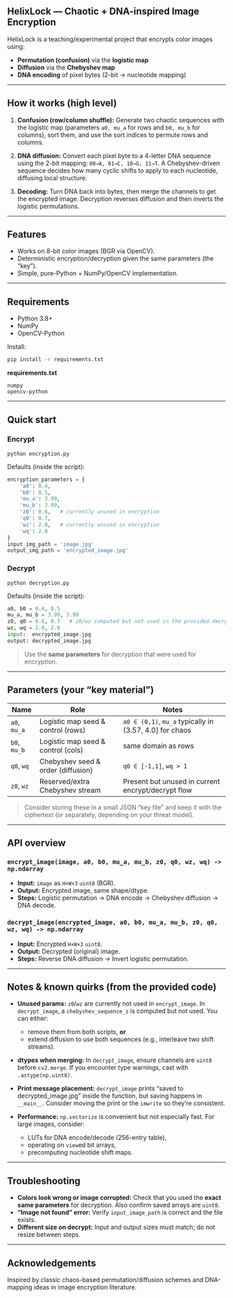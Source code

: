 ## HelixLock — Chaotic + DNA-inspired Image Encryption

HelixLock is a teaching/experimental project that encrypts color images using:

* **Permutation (confusion)** via the **logistic map**
* **Diffusion** via the **Chebyshev map**
* **DNA encoding** of pixel bytes (2-bit → nucleotide mapping)

---

## How it works (high level)

1. **Confusion (row/column shuffle):**
   Generate two chaotic sequences with the logistic map (parameters `a0, mu_a` for rows and `b0, mu_b` for columns), sort them, and use the sort indices to permute rows and columns.

2. **DNA diffusion:**
   Convert each pixel byte to a 4-letter DNA sequence using the 2-bit mapping:
   `00→A, 01→C, 10→G, 11→T`.
   A Chebyshev-driven sequence decides how many cyclic shifts to apply to each nucleotide, diffusing local structure.

3. **Decoding:**
   Turn DNA back into bytes, then merge the channels to get the encrypted image.
   Decryption reverses diffusion and then inverts the logistic permutations.

---

## Features

* Works on 8-bit color images (BGR via OpenCV).
* Deterministic encryption/decryption given the same parameters (the “key”).
* Simple, pure-Python + NumPy/OpenCV implementation.

---

## Requirements

* Python 3.8+
* NumPy
* OpenCV-Python

Install:

```bash
pip install -r requirements.txt
```

**requirements.txt**

```
numpy
opencv-python
```

----

## Quick start

### Encrypt

```
python encryption.py
```

Defaults (inside the script):

```python
encryption_parameters = {
    'a0': 0.4,
    'b0': 0.5,
    'mu_a': 3.99,
    'mu_b': 3.99,
    'z0': 0.6,   # currently unused in encryption
    'q0': 0.7,
    'wz': 2.0,   # currently unused in encryption
    'wq': 2.0
}
input_img_path = 'image.jpg'
output_img_path = 'encrypted_image.jpg'
```

### Decrypt

```
python decryption.py
```

Defaults (inside the script):

```python
a0, b0 = 0.4, 0.5
mu_a, mu_b = 3.99, 3.99
z0, q0 = 0.6, 0.7   # z0/wz computed but not used in the provided decryption logic
wz, wq = 2.0, 2.0
input:  encrypted_image.jpg
output: decrypted_image.jpg
```

> Use the **same parameters** for decryption that were used for encryption.

---

## Parameters (your “key material”)

| Name         | Role                               | Notes                                                   |
| ------------ | ---------------------------------- | ------------------------------------------------------- |
| `a0`, `mu_a` | Logistic map seed & control (rows) | `a0 ∈ (0,1)`, `mu_a` typically in (3.57, 4.0] for chaos |
| `b0`, `mu_b` | Logistic map seed & control (cols) | same domain as rows                                     |
| `q0`, `wq`   | Chebyshev seed & order (diffusion) | `q0 ∈ [-1,1]`, `wq > 1`                                 |
| `z0`, `wz`   | Reserved/extra Chebyshev stream    | Present but unused in current encrypt/decrypt flow      |

> Consider storing these in a small JSON “key file” and keep it with the ciphertext (or separately, depending on your threat model).

---

## API overview

### `encrypt_image(image, a0, b0, mu_a, mu_b, z0, q0, wz, wq) -> np.ndarray`

* **Input:** `image` as `H×W×3` `uint8` (BGR).
* **Output:** Encrypted image, same shape/dtype.
* **Steps:** Logistic permutation → DNA encode → Chebyshev diffusion → DNA decode.

### `decrypt_image(encrypted_image, a0, b0, mu_a, mu_b, z0, q0, wz, wq) -> np.ndarray`

* **Input:** Encrypted `H×W×3` `uint8`.
* **Output:** Decrypted (original) image.
* **Steps:** Reverse DNA diffusion → Invert logistic permutation.

---

## Notes & known quirks (from the provided code)

* **Unused params:** `z0`/`wz` are currently not used in `encrypt_image`. In `decrypt_image`, a `chebyshev_sequence_z` is computed but not used. You can either:

  * remove them from both scripts, **or**
  * extend diffusion to use both sequences (e.g., interleave two shift streams).
* **dtypes when merging:** In `decrypt_image`, ensure channels are `uint8` before `cv2.merge`. If you encounter type warnings, cast with `.astype(np.uint8)`.
* **Print message placement:** `decrypt_image` prints “saved to decrypted_image.jpg” inside the function, but saving happens in `__main__`. Consider moving the print or the `imwrite` so they’re consistent.
* **Performance:** `np.vectorize` is convenient but not especially fast. For large images, consider:

  * LUTs for DNA encode/decode (256-entry table),
  * operating on `view`ed bit arrays,
  * precomputing nucleotide shift maps.

---

## Troubleshooting

* **Colors look wrong or image corrupted:**
  Check that you used the **exact same parameters** for decryption. Also confirm saved arrays are `uint8`.
* **“Image not found” error:**
  Verify `input_image_path` is correct and the file exists.
* **Different size on decrypt:**
  Input and output sizes must match; do not resize between steps.

---

## Acknowledgements

Inspired by classic chaos-based permutation/diffusion schemes and DNA-mapping ideas in image encryption literature.
